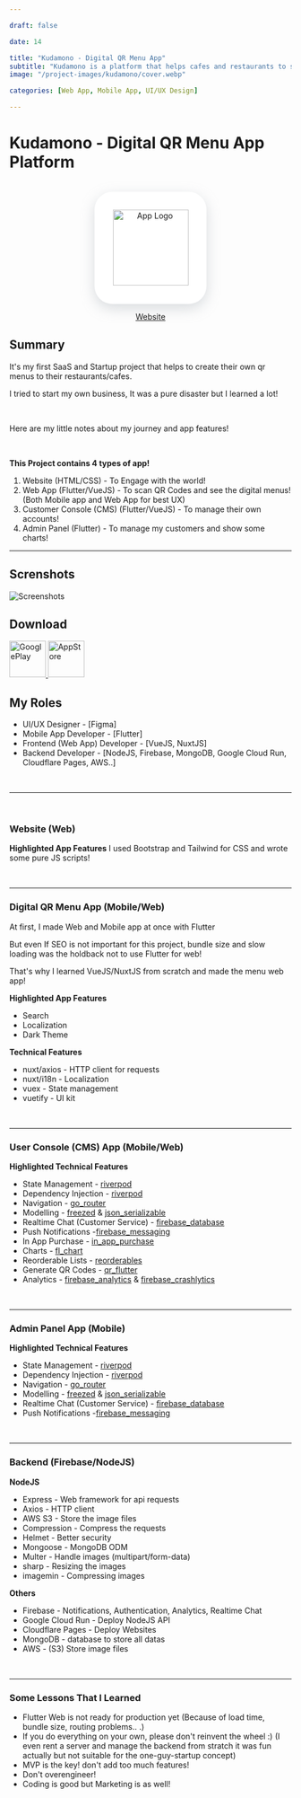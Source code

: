 ```yaml
---

draft: false

date: 14

title: "Kudamono - Digital QR Menu App"
subtitle: "Kudamono is a platform that helps cafes and restaurants to show their menus."
image: "/project-images/kudamono/cover.webp"

categories: [Web App, Mobile App, UI/UX Design]

---
```


# Kudamono - Digital QR Menu App Platform

<br>

<center>

  <div  style="height:200px; width:200px; border-radius:32px; box-shadow: rgba(149, 157, 165, 0.35) 0px 8px 24px;  display: flex; justify-content: center; align-items: center;background-color:white">
  <img  src="/project-images/kudamono/logo.webp" alt="App Logo" style="height:135px"/>
</div>

  <a href="https://kudamono.app">Website</a>
</center>

## Summary 

It's my first SaaS and Startup project that helps to create their own qr menus to their restaurants/cafes.

I tried to start my own business, It was a pure disaster but I learned a lot!

<br>

Here are my little notes about my journey and app features!

<br>

**This Project contains 4 types of app!**

1. Website (HTML/CSS) - To Engage with the world!
2. Web App (Flutter/VueJS) - To scan QR Codes and see the digital menus! (Both Mobile app and Web App for best UX)
3. Customer Console (CMS) (Flutter/VueJS) -  To manage their own accounts! 
4. Admin Panel (Flutter) - To manage my customers and show some charts!

---
 ## Screnshots 

![Screenshots](/project-images/kudamono/cover.webp)

## Download

<a href="https://play.google.com/store/apps/details?id=com.kudamonodes.kudamono_console">
  <img src="/images/googleplay.webp" alt="GooglePlay" height="65px"/>
</a>
<a href="https://apps.apple.com/us/app/kudamono-console/id1606631507">
  <img src="/images/appstore.webp" alt="AppStore" height="65px"/>
</a>


## My Roles
- UI/UX Designer - [Figma]
- Mobile App Developer - [Flutter]
- Frontend (Web App) Developer - [VueJS, NuxtJS]
- Backend Developer - [NodeJS, Firebase, MongoDB, Google Cloud Run, Cloudflare Pages, AWS..]

<br>

---

<br>

### Website (Web)
**Highlighted App Features**
I used Bootstrap and Tailwind for CSS and wrote some pure JS scripts!

<br>

---

### Digital QR Menu App (Mobile/Web)
At first, I made Web and Mobile app at once with Flutter

But even If SEO is not important for this project, bundle size and slow loading was the holdback not to use Flutter for web!

That's why I learned VueJS/NuxtJS from scratch and made the menu web app!

**Highlighted App Features**
- Search
- Localization
- Dark Theme 

**Technical Features**
- nuxt/axios - HTTP client for requests
- nuxt/i18n - Localization
- vuex - State management
- vuetify - UI kit

<br>

---

### User Console (CMS) App (Mobile/Web)

**Highlighted Technical Features**
- State Management - [riverpod](https://pub.dev/packages/riverpod)
- Dependency Injection - [riverpod](https://pub.dev/packages/riverpod)
- Navigation - [go_router](https://pub.dev/packages/go_router)
- Modelling - [freezed](https://pub.dev/packages/freezed) & [json_serializable](https://pub.dev/packages/json_serializable)
- Realtime Chat (Customer Service) - [firebase_database](https://pub.dev/packages/firebase_database) 
- Push Notifications -[firebase_messaging](https://pub.dev/packages/firebase_messaging)
- In App Purchase - [in_app_purchase](https://pub.dev/packages/in_app_purchase)
- Charts - [fl_chart](https://pub.dev/packages/fl_chart)
- Reorderable Lists - [reorderables](https://pub.dev/packages/reorderables)
- Generate QR Codes - [qr_flutter](https://pub.dev/packages/qr_flutter)
- Analytics - [firebase_analytics](https://pub.dev/packages/firebase_analytics) & [firebase_crashlytics](https://pub.dev/packages/firebase_crashlytics)

<br>

---

### Admin Panel App (Mobile)
**Highlighted Technical Features**
- State Management - [riverpod](https://pub.dev/packages/riverpod)
- Dependency Injection - [riverpod](https://pub.dev/packages/riverpod)
- Navigation - [go_router](https://pub.dev/packages/go_router)
- Modelling - [freezed](https://pub.dev/packages/freezed) & [json_serializable](https://pub.dev/packages/json_serializable)
- Realtime Chat (Customer Service) - [firebase_database](https://pub.dev/packages/firebase_database) 
- Push Notifications -[firebase_messaging](https://pub.dev/packages/firebase_messaging)

<br>

---

### Backend (Firebase/NodeJS)

**NodeJS**
- Express - Web framework for api requests
- Axios - HTTP client
- AWS S3 - Store the image files
- Compression - Compress the requests
- Helmet - Better security
- Mongoose - MongoDB ODM
- Multer - Handle images (multipart/form-data)
- sharp - Resizing the images
- imagemin - Compressing images

**Others**
- Firebase - Notifications, Authentication, Analytics, Realtime Chat
- Google Cloud Run - Deploy NodeJS API
- Cloudflare Pages - Deploy Websites
- MongoDB - database to store all datas
- AWS - (S3) Store image files

<br>

---

### Some Lessons That I Learned

- Flutter Web is not ready for production yet (Because of load time, bundle size, routing problems.. .)
- If you do everything on your own, please don't reinvent the wheel :) (I even rent a server and manage the backend from stratch it was fun actually but not suitable for the one-guy-startup concept)
- MVP is the key! don't add too much features!
- Don't overengineer!
- Coding is good but Marketing is as well!
